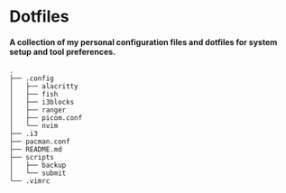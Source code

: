 # Dotfiles

#### A collection of my personal configuration files and dotfiles for system setup and tool preferences.

```` 
.
├── .config
│   ├── alacritty
│   ├── fish
│   ├── i3blocks
│   ├── ranger
│   ├── picom.conf
│   └── nvim
├── .i3
├── pacman.conf
├── README.md
├── scripts
│   ├── backup
│   └── submit
└── .vimrc
